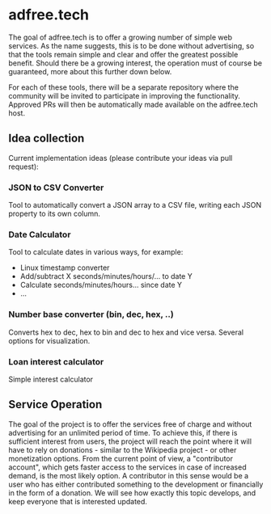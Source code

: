 # adfree.tech
The goal of adfree.tech is to offer a growing number of simple web services. As the name suggests, this is to be done without advertising, so that the tools remain simple and clear and offer the greatest possible benefit. Should there be a growing interest, the operation must of course be guaranteed, more about this further down below.

For each of these tools, there will be a separate repository where the community will be invited to participate in improving the functionality. Approved PRs will then be automatically made available on the adfree.tech host. 

## Idea collection
Current implementation ideas (please contribute your ideas via pull request):

### JSON to CSV Converter
Tool to automatically convert a JSON array to a CSV file, writing each JSON property to its own column.

### Date Calculator
Tool to calculate dates in various ways, for example:
- Linux timestamp converter
- Add/subtract X seconds/minutes/hours/... to date Y
- Calculate seconds/minutes/hours... since date Y
- ...

### Number base converter (bin, dec, hex, ..) 
Converts hex to dec, hex to bin and dec to hex and vice versa. Several options for visualization.

### Loan interest calculator
Simple interest calculator

## Service Operation
The goal of the project is to offer the services free of charge and without advertising for an unlimited period of time. To achieve this, if there is sufficient interest from users, the project will reach the point where it will have to rely on donations - similar to the Wikipedia project - or other monetization options. From the current point of view, a "contributor account", which gets faster access to the services in case of increased demand, is the most likely option. A contributor in this sense would be a user who has either contributed something to the development or financially in the form of a donation. We will see how exactly this topic develops, and keep everyone that is interested updated.